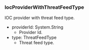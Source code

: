 ### IocProviderWithThreatFeedType
IOC provider with threat feed type.

- providerId: System.String
  - Provider Id.
- type: ThreatFeedType
  - Threat feed type.
